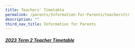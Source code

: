 ```yaml
---
title: Teachers' Timetable
permalink: /parents/Information-for-Parents/teacherstt/
description: ""
third_nav_title: Information for Parents
---
```

##### [2023 Term 2 Teacher Timetable](/files/Timetables/Teachers%20Timetable/2023%20Term%202%20Teacher%20Timetable_v2.pdf)